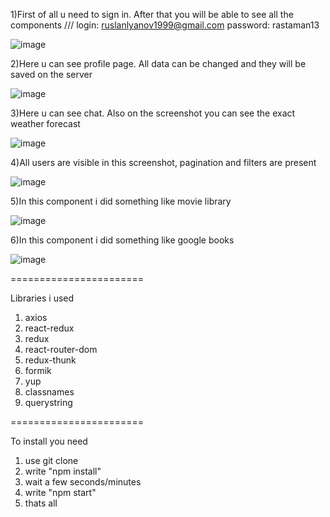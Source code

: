 1)First of all u need to sign in. After that you will be able to see all the components /// 
login: ruslanlyanov1999@gmail.com
password: rastaman13

![image](https://user-images.githubusercontent.com/88615370/136832869-bdc5066f-7633-4f5d-a54b-b5d841f75078.png)

2)Here u can see profile page. All data can be changed and they will be saved on the server

![image](https://user-images.githubusercontent.com/88615370/136833167-edae4937-4779-44c8-b3bd-40ce5c7fd826.png)

3)Here u can see chat. Also on the screenshot you can see the exact weather forecast

![image](https://user-images.githubusercontent.com/88615370/136833475-facc2b61-761e-45f3-99ab-1e6f1336f78f.png)

4)All users are visible in this screenshot, pagination and filters are present

![image](https://user-images.githubusercontent.com/88615370/136833553-f7848810-b476-4964-9600-024473b08b4f.png)

5)In this component i did something like movie library

![image](https://user-images.githubusercontent.com/88615370/139250208-e4b34265-896c-4856-a2ed-ee1de8ce728a.png)

6)In this component i did something like google books

![image](https://user-images.githubusercontent.com/88615370/139250291-b6144dc8-7fce-4367-93fe-7a5f03e01c68.png)


=======================

Libraries i used
1) axios
2) react-redux
3) redux
4) react-router-dom
5) redux-thunk
6) formik
7) yup
8) classnames
9) querystring

=======================

To install you need 
1) use git clone
2) write "npm install"
3) wait a few seconds/minutes
4) write "npm start"
5) thats all
